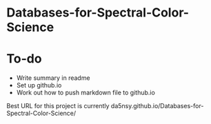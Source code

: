 # Databases-for-Spectral-Color-Science

# To-do

- Write summary in readme
- Set up github.io
- Work out how to push markdown file to github.io

Best URL for this project is currently da5nsy.github.io/Databases-for-Spectral-Color-Science/
